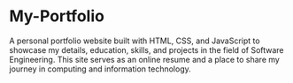 # My-Portfolio
A personal portfolio website built with HTML, CSS, and JavaScript to showcase my details, education, skills, and projects in the field of Software Engineering. This site serves as an online resume and a place to share my journey in computing and information technology.
